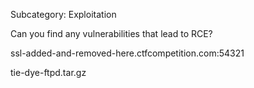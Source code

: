 Subcategory: Exploitation

Can you find any vulnerabilities that lead to RCE?

ssl-added-and-removed-here.ctfcompetition.com:54321

tie-dye-ftpd.tar.gz
